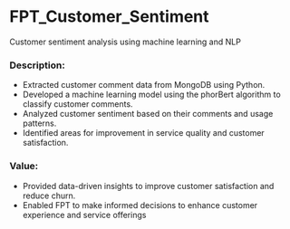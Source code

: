 # FPT_Customer_Sentiment
Customer sentiment analysis using machine learning and NLP

### Description:

- Extracted customer comment data from MongoDB using Python.
- Developed a machine learning model using the phorBert algorithm to classify customer comments.
- Analyzed customer sentiment based on their comments and usage patterns.
- Identified areas for improvement in service quality and customer satisfaction.
### Value:

- Provided data-driven insights to improve customer satisfaction and reduce churn.
- Enabled FPT to make informed decisions to enhance customer experience and service offerings